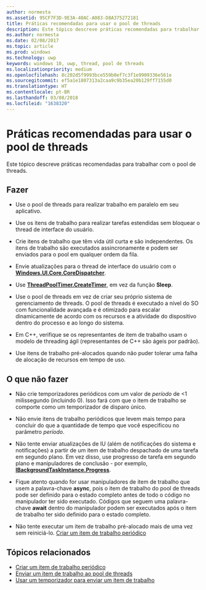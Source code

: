 ```yaml
---
author: normesta
ms.assetid: 95CF7F3D-9E3A-40AC-A083-D8A375272181
title: Práticas recomendadas para usar o pool de threads
description: Este tópico descreve práticas recomendadas para trabalhar com o pool de threads.
ms.author: normesta
ms.date: 02/08/2017
ms.topic: article
ms.prod: windows
ms.technology: uwp
keywords: windows 10, uwp, thread, pool de threads
ms.localizationpriority: medium
ms.openlocfilehash: 8c202d5f9993bce559b0ef7c3f1e9909336e561e
ms.sourcegitcommit: ef5a1e1807313a2caa9c9b35ea20b129ff7155d0
ms.translationtype: HT
ms.contentlocale: pt-BR
ms.lasthandoff: 03/08/2018
ms.locfileid: "1638320"
---
```

# <a name="best-practices-for-using-the-thread-pool"></a>Práticas recomendadas para usar o pool de threads

Este tópico descreve práticas recomendadas para trabalhar com o pool de threads.

## <a name="dos"></a>Fazer


-   Use o pool de threads para realizar trabalho em paralelo em seu aplicativo.

-   Use os itens de trabalho para realizar tarefas estendidas sem bloquear o thread de interface do usuário.

-   Crie itens de trabalho que têm vida útil curta e são independentes. Os itens de trabalho são executados assincronamente e podem ser enviados para o pool em qualquer ordem da fila.

-   Envie atualizações para o thread de interface do usuário com o [**Windows.UI.Core.CoreDispatcher**](https://msdn.microsoft.com/library/windows/apps/BR208211).

-   Use [**ThreadPoolTimer.CreateTimer**](https://msdn.microsoft.com/library/windows/apps/Hh967921), em vez da função **Sleep**.

-   Use o pool de threads em vez de criar seu próprio sistema de gerenciamento de threads. O pool de threads é executado a nível do SO com funcionalidade avançada e é otimizado para escalar dinamicamente de acordo com os recursos e a atividade do dispositivo dentro do processo e ao longo do sistema.

-   Em C++, verifique se os representantes de item de trabalho usam o modelo de threading ágil (representantes de C++ são ágeis por padrão).

-   Use itens de trabalho pré-alocados quando não puder tolerar uma falha de alocação de recursos em tempo de uso.

## <a name="donts"></a>O que não fazer


-   Não crie temporizadores periódicos com um valor de *período* de &lt;1 milissegundo (incluindo 0). Isso fará com que o item de trabalho se comporte como um temporizador de disparo único.

-   Não envie itens de trabalho periódicos que levem mais tempo para concluir do que a quantidade de tempo que você especificou no parâmetro *período*.

-   Não tente enviar atualizações de IU (além de notificações do sistema e notificações) a partir de um item de trabalho despachado de uma tarefa em segundo plano. Em vez disso, use progresso de tarefa em segundo plano e manipuladores de conclusão - por exemplo, [**IBackgroundTaskInstance.Progress**](https://msdn.microsoft.com/library/windows/apps/BR224800).

-   Fique atento quando for usar manipuladores de item de trabalho que usem a palavra-chave **async**, pois o item de trabalho do pool de threads pode ser definido para o estado completo antes de todo o código no manipulador ter sido executado. Códigos que seguem uma palavra-chave **await** dentro do manipulador podem ser executados após o item de trabalho ter sido definido para o estado completo.

-   Não tente executar um item de trabalho pré-alocado mais de uma vez sem reiniciá-lo. [Criar um item de trabalho periódico](create-a-periodic-work-item.md)

## <a name="related-topics"></a>Tópicos relacionados


* [Criar um item de trabalho periódico](create-a-periodic-work-item.md)
* [Enviar um item de trabalho ao pool de threads](submit-a-work-item-to-the-thread-pool.md)
* [Usar um temporizador para enviar um item de trabalho](use-a-timer-to-submit-a-work-item.md)
